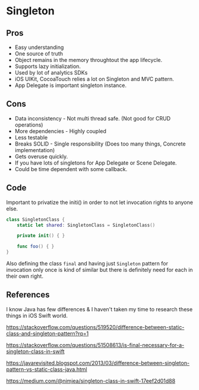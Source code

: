 # Singleton

## Pros

- Easy understanding
- One source of truth
- Object remains in the memory throughtout the app lifecycle.
- Supports lazy initialization. 
- Used by lot of analytics SDKs
- iOS UIKit, CocoaTouch relies a lot on Singleton and MVC pattern.
- App Delegate is important singleton instance.

## Cons 

- Data inconsistency - Not multi thread safe. (Not good for CRUD operations)
- More dependencies - Highly coupled
- Less testable
- Breaks SOLID - Single responsibility (Does too many things, Concrete implementation)
- Gets overuse quickly.
- If you have lots of singletons for App Delegate or Scene Delegate.
- Could be time dependent with some callback.


## Code

Important to privatize the initi() in order to not let invocation rights to anyone else.

```swift
class SingletonClass { 
	static let shared: SingletonClass = SingletonClass()

	private init() { }

	func foo() { }	 
}
```

Also defining the class `final` and having just `Singleton` pattern for invocation only once is kind of similar but there is definitely need for each in their own right.


## References

I know Java has few differences & I haven't taken my time to research these things in iOS Swift world.

https://stackoverflow.com/questions/519520/difference-between-static-class-and-singleton-pattern?rq=1

https://stackoverflow.com/questions/51508613/is-final-necessary-for-a-singleton-class-in-swift


https://javarevisited.blogspot.com/2013/03/difference-between-singleton-pattern-vs-static-class-java.html

https://medium.com/@nimjea/singleton-class-in-swift-17eef2d01d88
